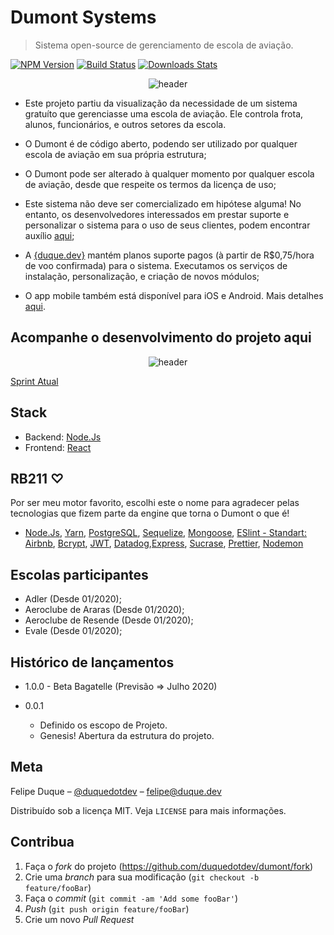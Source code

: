 # Dumont Systems
> Sistema open-source de gerenciamento de escola de aviação.

[![NPM Version][npm-image]][npm-url]
[![Build Status][travis-image]][travis-url]
[![Downloads Stats][npm-downloads]][npm-url]




<center><img src="https://duque.dev/images/laptop_1.png" alt="header" border="0"></a></center>

* Este projeto partiu da visualização da necessidade de um sistema gratuíto que gerenciasse uma escola de aviação. Ele controla frota, alunos, funcionários, e outros setores da escola.

* O Dumont é de código aberto, podendo ser utilizado por qualquer escola de aviação em sua própria estrutura;

* O Dumont pode ser alterado à qualquer momento por qualquer escola de aviação, desde que respeite os termos da licença de uso;

* Este sistema não deve ser comercializado em hipótese alguma! No entanto, os desenvolvedores interessados em prestar suporte e personalizar o sistema para o uso de seus clientes, podem encontrar auxílio [aqui](https://duque.dev);

* A [{duque.dev}](https://duque.dev) mantém planos suporte pagos (à partir de R$0,75/hora de voo confirmada) para o sistema. Executamos os serviços de instalação, personalização, e criação de novos módulos;

* O app mobile também está disponível para iOS e Android. Mais detalhes [aqui](https://dumont.systems/mobile).

## Acompanhe o desenvolvimento do projeto aqui

<center><img src="https://wac-cdn.atlassian.com/dam/jcr:7af87fb7-1d9d-40de-910b-852ad8fe1825/scrum@2x.png?cdnVersion=958" alt="header" border="0"></a></center>

[Sprint Atual](https://trello.com/b/KlMxXoiE/dumont-systems)

## Stack

* Backend: [Node.Js](https://nodejs.org)
* Frontend: [React](https://pt-br.reactjs.org)

## RB211 ♡

Por ser meu motor favorito, escolhi este o nome para agradecer pelas tecnologias que fizem parte da engine que torna o Dumont o que é!

* [Node.Js](https://nodejs.org), [Yarn](https://#), [PostgreSQL](https://#),  [Sequelize](https://#), [Mongoose](https://#), [ESlint - Standart: Airbnb](https://#), [Bcrypt](https://#), [JWT](https://#), [Datadog](https://#),[Express](https://#), [Sucrase](https://#), [Prettier](https://#), [Nodemon](https://#)

## Escolas participantes 

* Adler (Desde 01/2020);
* Aeroclube de Araras (Desde 01/2020);
* Aeroclube de Resende (Desde 01/2020);
* Evale (Desde 01/2020);

## Histórico de lançamentos

* 1.0.0 - Beta Bagatelle (Previsão => Julho 2020)

* 0.0.1
    * Definido os escopo de Projeto. 
    * Genesis! Abertura da estrutura do projeto.

## Meta

Felipe Duque – [@duquedotdev](https://twitter.com/duquedotdev) – felipe@duque.dev

Distribuído sob a licença MIT. Veja `LICENSE` para mais informações.

## Contribua

1. Faça o _fork_ do projeto (<https://github.com/duquedotdev/dumont/fork>)
2. Crie uma _branch_ para sua modificação (`git checkout -b feature/fooBar`)
3. Faça o _commit_ (`git commit -am 'Add some fooBar'`)
4. _Push_ (`git push origin feature/fooBar`)
5. Crie um novo _Pull Request_

[npm-image]: https://img.shields.io/npm/v/datadog-metrics.svg?style=flat-square
[npm-url]: https://npmjs.org/package/datadog-metrics
[npm-downloads]: https://img.shields.io/npm/dm/datadog-metrics.svg?style=flat-square
[travis-image]: https://img.shields.io/travis/dbader/node-datadog-metrics/master.svg?style=flat-square
[travis-url]: https://travis-ci.org/dbader/node-datadog-metrics
[wiki]: https://github.com/duquedotdev/dumont/wiki
